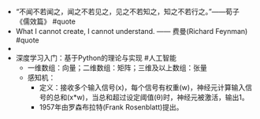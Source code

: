 - “不闻不若闻之，闻之不若见之，见之不若知之，知之不若行之。”——荀子《儒效篇》 #quote
- What I cannot create, I cannot understand. —— 费曼(Richard Feynman) #quote
-
- 深度学习入门：基于Python的理论与实现 #人工智能
	- 一维数组：向量；二维数组：矩阵；三维及以上数组：张量
	- 感知机：
		- 定义：接收多个输入信号(x)，每个信号有权重(w)，神经元计算输入信号的总和(x*w)，当总和超过设定阈值(θ)时，神经元被激活，输出1。
		- 1957年由罗森布拉特(Frank Rosenblatt)提出。